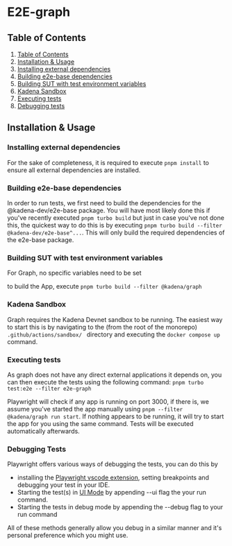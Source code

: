 # E2E-graph

## Table of Contents

1. [Table of Contents][1]
2. [Installation & Usage][2]
3. [Installing external dependencies][3]
4. [Building e2e-base dependencies][4]
5. [Building SUT with test environment variables][5]
6. [Kadena Sandbox][6]
7. [Executing tests][7]
8. [Debugging tests][8]

## Installation & Usage

### Installing external dependencies

For the sake of completeness, it is required to execute `pnpm install` to ensure
all external dependencies are installed.

### Building e2e-base dependencies

In order to run tests, we first need to build the dependencies for the
@kadena-dev/e2e-base package. You will have most likely done this if you've
recently executed `pnpm turbo build` but just in case you've not done this, the
quickest way to do this is by executing
`pnpm turbo build --filter @kadena-dev/e2e-base^...`. This will only build the
required dependencies of the e2e-base package.

### Building SUT with test environment variables

For Graph, no specific variables need to be set

to build the App, execute `pnpm turbo build --filter @kadena/graph`

### Kadena Sandbox

Graph requires the Kadena Devnet sandbox to be running. The easiest way to start
this is by navigating to the (from the root of the monorepo)
`.github/actions/sandbox/ ` directory and executing the `docker compose up`
command.

### Executing tests

As graph does not have any direct external applications it depends on, you can
then execute the tests using the following command:
`pnpm turbo test:e2e --filter e2e-graph`

Playwright will check if any app is running on port 3000, if there is, we assume
you've started the app manually using `pnpm --filter @kadena/graph run start`.
If nothing appears to be running, it will try to start the app for you using the
same command. Tests will be executed automatically afterwards.

### Debugging Tests

Playwright offers various ways of debugging the tests, you can do this by

- installing the [Playwright vscode extension][9], setting breakpoints and
  debugging your test in your IDE.
- Starting the test(s) in [UI Mode][10] by appending --ui flag the your run
  command.
- Starting the tests in debug mode by appending the --debug flag to your run
  command

All of these methods generally allow you debug in a similar manner and it's
personal preference which you might use.

[1]: #table-of-contents
[2]: #installation-#-usage
[3]: #installing-external-dependencies
[4]: #building-e2e-base-dependencies
[5]: #building-sut-with-test-environment-variables
[6]: #kadena-sandbox
[7]: #executing-tests
[8]: #debugging-tests
[9]: https://playwright.dev/graph/getting-started-vscode
[10]: https://playwright.dev/graph/test-ui-mode#opening-ui-mode
